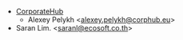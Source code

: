- [CorporateHub](https://corporatehub.eu/)
  - Alexey Pelykh \<<alexey.pelykh@corphub.eu>\>
- Saran Lim. \<<saranl@ecosoft.co.th>\>
